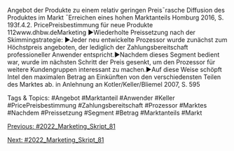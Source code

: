 Angebot der Produkte zu einem relativ geringen Preis¯rasche Diffusion des Produktes                             im Markt ¯Erreichen eines hohen                              Marktanteils
Homburg 2016, S. 193f.4.2. PricePreisbestimmung für neue Produkte
112www.dhbw.deMarketing
►Wiederholte Preissetzung nach der Skimmingstrategie: ►Jeder neu entwickelte Prozessor wurde zunächst zum Höchstpreis angeboten, der lediglich der Zahlungsbereitschaft professioneller Anwender entspricht.►Nachdem dieses Segment bedient war, wurde im nächsten Schritt der Preis gesenkt, um den Prozessor für weitere Kundengruppen interessant zu machen.►Auf diese Weise schöpft Intel den maximalen Betrag an Einkünften von den verschiedensten Teilen des Marktes ab.
in Anlehnung an Kotler/Keller/Bliemel 2007, S. 595

   Tags & Topics:
   #Angebot
   #Marktanteil
   #Anwender
   #Keller
   #PricePreisbestimmung
   #Zahlungsbereitschaft
   #Prozessor
   #Marktes
   #Nachdem
   #Preissetzung
   #Segment
   #Betrag
   #Marktanteils
   #Markt

[Previous: #2022_Marketing_Skript_81](2022_Marketing_Skript_81.md)

[Next: #2022_Marketing_Skript_81](2022_Marketing_Skript_81.md)
